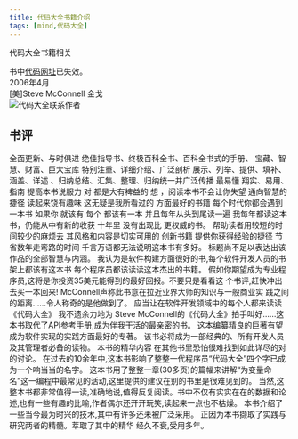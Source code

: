 ```yaml
---
title: 代码大全书籍介绍
tags: [mind,代码大全]
---
```

代码大全书籍相关
<!-- more -->
书中[代码网址](http://www.cc2e.com/ )已失效。  
2006年4月  
[美]Steve McConnell 金戈  
![代码大全联系作者](https://upload-images.jianshu.io/upload_images/6908911-c94a15af59467ccf.png?imageMogr2/auto-orient/strip%7CimageView2/2/w/1240)

## 书评
全面更新、与时俱进
绝佳指导书、终极百科全书、百科全书式的手册、
宝藏、智慧、财富、巨大宝库
特别注重、详细介绍、广泛剖析
展示、列举、提供、填补、涵盖、详述 、归纳总结、汇集、整理、归纳统一并广泛传播
最易懂
翔实、易用、指南
提高本书说服力
对  都是大有裨益的
想  ，阅读本书不会让你失望
通向智慧的捷径
读起来饶有趣味
这无疑是我所看过的  方面最好的书籍
每个时代你都会遇到一本书
如果你  就该有
每个  都该有一本
并且每年从头到尾读一遍
我每年都读这本书，仍能从中有新的收获
十年里 没有出现比 更权威的书。
帮助读者用较短的时间较少的麻烦去
其风格和内容是切实可用的
创新书籍
提供你获得经验的捷径
节省数年走弯路的时间
千言万语都无法说明这本书有多好。
标题尚不足以表达出该作品的全部智慧与内涵。
我认为是软件构建方面很好的书,每个软件开发人员的书架上都该有这本书
每个程序员都该读读这本杰出的书籍。
假如你期望成为专业程序员,这将是你投资35美元能得到的最好回报。不要只是看看这
个书评,赶快冲出去买一本回来! McConnell声称此书意在拉近业界大师的知识与一般商业实
践之间的距离……令人称奇的是他做到了。
应当让在软件开发领域中的每个人都来读读《代码大全》
我不遗余力地为 Steve McConnell的《代码大全》拍手叫好……这本书取代了API参考手册,成为伴我干活的最亲密的书。
这本编纂精良的巨著有望成为软件实现的实践方面最好的专著。
该书必将成为一部经典的、所有开发人员及其管理者必备的读物。
本书的精华内容
在其他书里恐怕很难找到如此详尽的对 的讨论。
在过去的10余年中,这本书影响了整整一代程序员“代码大全”四个字已成为一个响当当的名字。
这本书用了整整一章(30多页)的篇幅来讲解“为变量命名”这一编程中最常见的活动,这里提供的建议在别的书里是很难见到的。
当然,这整本书都非常值得一读,准确地说,值得反复阅读。书中不仅有实实在在的数据和论述,也有一些有趣的比喻,作者偶尔还开开玩笑,读起来一点也不枯燥。
本书介绍了一些当今最为时兴的技术,其中有许多还未被广泛采用。
正因为本书撷取了实践与研究两者的精髓。萃取了其中的精华
经久不衰,受用多年。